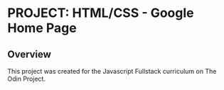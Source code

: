 # PROJECT: HTML/CSS - Google Home Page
## Overview
This project was created for the Javascript Fullstack curriculum on The Odin Project.
